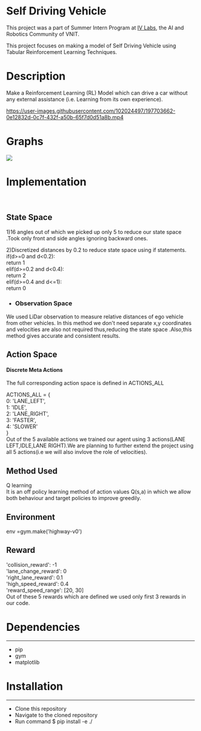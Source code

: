 # **Self Driving Vehicle**
This project was a part of Summer Intern Program at [IV Labs](https://www.ivlabs.in/), the AI and Robotics Community of VNIT.

This project focuses on making a model of Self Driving Vehicle using Tabular Reinforcement Learning Techniques.
# **Description**
Make a Reinforcement Learning (RL) Model which can drive a car without any external assistance (i.e. Learning from its own experience).





https://user-images.githubusercontent.com/102024497/197703662-0e12832d-0c7f-432f-a50b-65f7d0d51a8b.mp4



# **Graphs**

![](https://i.imgur.com/pvKLUIF.jpg)

# **Implementation**
&nbsp;&nbsp;&nbsp;&nbsp;
## State Space
1)16 angles out of which we picked up only 5 to reduce our state space .Took only front and side angles ignoring backward ones.

2)Discretized distances by 0.2 to reduce state space using if  statements.\
  if(d>=0 and d<0.2):\
        return 1\
    elif(d>=0.2 and d<0.4):\
        return 2\
    elif(d>=0.4 and d<=1):\
        return 0

* ### Observation Space
We used LiDar observation to measure relative distances of ego vehicle from other vehicles. In this method we don't need separate x,y coordinates and velocities are also not required thus,reducing the state space .Also,this method gives accurate and consistent results.
## Action Space
#### Discrete Meta Actions

The full corresponding action space is defined in ACTIONS_ALL

ACTIONS_ALL = {\
        0: 'LANE_LEFT',\
        1: 'IDLE',\
        2: 'LANE_RIGHT',\
        3: 'FASTER',\
        4: 'SLOWER'\
    }\
Out of the 5 available actions we trained our agent using 3 actions(LANE LEFT,IDLE,LANE RIGHT).We are planning to further extend the project using all  5 actions(i.e we will also invlove the role of velocities).

## Method Used
Q learning \
It is an off policy learning method of action values Q(s,a) in which we allow both behaviour and target policies to improve greedily.

## Environment
env =gym.make('highway-v0')
## Reward 
'collision_reward': -1\
'lane_change_reward': 0\
'right_lane_reward': 0.1\
'high_speed_reward': 0.4\
'reward_speed_range': [20, 30]\
Out of these 5 rewards which are defined we used only first 3 rewards in our code.


# **Dependencies**
***
* pip
* gym
* matplotlib
# **Installation**
***
* Clone this repository
* Navigate to the cloned repository
* Run command $ pip install -e ./
